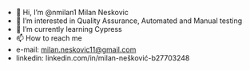 - 👋 Hi, I’m @nmilan1
      Milan Neskovic
- 👀 I’m interested in Quality Assurance, Automated and Manual testing
- 🌱 I’m currently learning Cypress
- 📫 How to reach me
- e-mail: milan.neskovic11@gmail.com
- linkedin: linkedin.com/in/milan-nešković-b27703248

